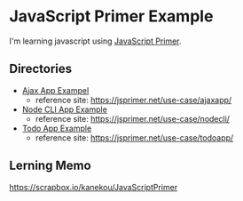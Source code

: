 # JavaScript Primer Example
I'm learning javascript using [JavaScript Primer](https://jsprimer.net/use-case/todoapp/final/).

## Directories
- [Ajax App Exampel](https://github.com/kanekou/js_primer_ex/tree/main/ajaxapp)
  - reference site: https://jsprimer.net/use-case/ajaxapp/
- [Node CLI App Example](https://github.com/kanekou/js_primer_ex/tree/main/nodecli)
  - reference site: https://jsprimer.net/use-case/nodecli/
- [Todo App Example](https://github.com/kanekou/js_primer_ex/tree/main/todoapp)
  - reference site: https://jsprimer.net/use-case/todoapp/

## Lerning Memo
https://scrapbox.io/kanekou/JavaScriptPrimer
